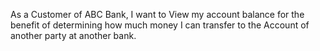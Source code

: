 As a Customer of ABC Bank, I want to View my account balance for the benefit of determining how much money I can transfer to the Account of another party at another bank.